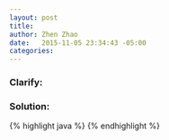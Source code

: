 ```yaml
---
layout: post
title:  
author: Zhen Zhao
date:   2015-11-05 23:34:43 -05:00
categories: 
---
```


### Clarify:

### Solution:
{% highlight java %}
{% endhighlight %}